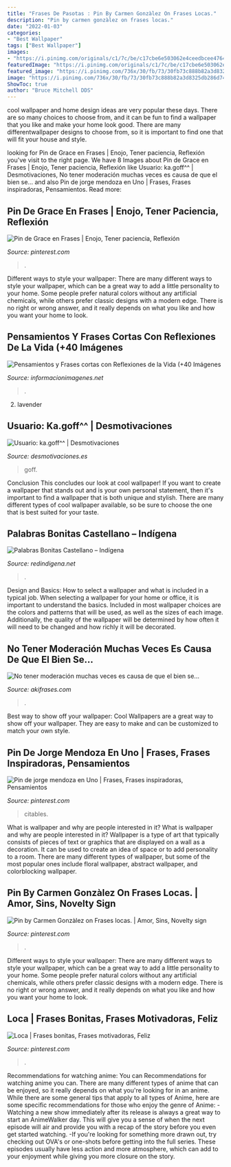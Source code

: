 ```yaml
---
title: "Frases De Pasotas : Pin By Carmen Gonzàlez On Frases Locas."
description: "Pin by carmen gonzàlez on frases locas."
date: "2022-01-03"
categories:
- "Best Wallpaper"
tags: ["Best Wallpaper"]
images:
- "https://i.pinimg.com/originals/c1/7c/be/c17cbe6e503062e4ceedbcee47641c13.jpg"
featuredImage: "https://i.pinimg.com/originals/c1/7c/be/c17cbe6e503062e4ceedbcee47641c13.jpg"
featured_image: "https://i.pinimg.com/736x/30/fb/73/30fb73c888b82a3d8325db286d74a50c.jpg"
image: "https://i.pinimg.com/736x/30/fb/73/30fb73c888b82a3d8325db286d74a50c.jpg"
ShowToc: true
author: "Bruce Mitchell DDS"
---
```



cool wallpaper and home design ideas are very popular these days. There are so many choices to choose from, and it can be fun to find a wallpaper that you like and make your home look good. There are many differentwallpaper designs to choose from, so it is important to find one that will fit your house and style.

	

		
looking for Pin de Grace en Frases | Enojo, Tener paciencia, Reflexión you've visit to the right page. We have 8 Images about Pin de Grace en Frases | Enojo, Tener paciencia, Reflexión like Usuario: ka.goff^^ | Desmotivaciones, No tener moderación muchas veces es causa de que el bien se... and also Pin de jorge mendoza en Uno | Frases, Frases inspiradoras, Pensamientos. Read more:
		
    
## Pin De Grace En Frases | Enojo, Tener Paciencia, Reflexión

<img loading=lazy src="https://i.pinimg.com/736x/20/36/ed/2036ed3250276c72dbfe3bf3b7b82df2.jpg" onerror="this.onerror=null;this.src='https://tse3.mm.bing.net/th?id=OIP.o1QnyRt-7j_UjCth4TSMxgHaIO&amp;pid=15.1';" alt="Pin de Grace en Frases | Enojo, Tener paciencia, Reflexión">

_Source: pinterest.com_

>. 

	

Different ways to style your wallpaper:
There are many different ways to style your wallpaper, which can be a great way to add a little personality to your home. Some people prefer natural colors without any artificial chemicals, while others prefer classic designs with a modern edge. There is no right or wrong answer, and it really depends on what you like and how you want your home to look.

    
## Pensamientos Y Frases Cortas Con Reflexiones De La Vida (+40 Imágenes

<img loading=lazy src="https://informacionimagenes.net/wp-content/uploads/2018/10/frases-que-te-llegan-al-alma_ef87bd9d_683x474-500x347.jpg" onerror="this.onerror=null;this.src='https://tse4.mm.bing.net/th?id=OIP.V6YTMxPs6VGgxXCA4eoAtAHaFI&amp;pid=15.1';" alt="Pensamientos y Frases cortas con Reflexiones de la Vida (+40 Imágenes">

_Source: informacionimagenes.net_

>. 

	

2. lavender 

    
## Usuario: Ka.goff^^ | Desmotivaciones

<img loading=lazy src="http://img.desmotivaciones.es/201210/224556_412034245530373_1360726413_n.jpg" onerror="this.onerror=null;this.src='https://tse2.mm.bing.net/th?id=OIP.7K8IHJNRNtGVkXN5fwmPFQHaGS&amp;pid=15.1';" alt="Usuario: ka.goff^^ | Desmotivaciones">

_Source: desmotivaciones.es_

>goff. 

	

Conclusion
This concludes our look at cool wallpaper! If you want to create a wallpaper that stands out and is your own personal statement, then it's important to find a wallpaper that is both unique and stylish. There are many different types of cool wallpaper available, so be sure to choose the one that is best suited for your taste.

    
## Palabras Bonitas Castellano – Indígena

<img loading=lazy src="https://i0.wp.com/otras20palabras.files.wordpress.com/2015/05/guindar_otras20palabras.png?w=730" onerror="this.onerror=null;this.src='https://tse1.mm.bing.net/th?id=OIP.9MTmR3QLBnRWfOkP1V1itgHaFm&amp;pid=15.1';" alt="Palabras Bonitas Castellano – Indígena">

_Source: redindigena.net_

>. 

	

Design and Basics: How to select a wallpaper and what is included in a typical job.
When selecting a wallpaper for your home or office, it is important to understand the basics. Included in most wallpaper choices are the colors and patterns that will be used, as well as the sizes of each image. Additionally, the quality of the wallpaper will be determined by how often it will need to be changed and how richly it will be decorated.

    
## No Tener Moderación Muchas Veces Es Causa De Que El Bien Se...

<img loading=lazy src="https://akifrases.com/frases-imagenes/frase-no-tener-moderacion-muchas-veces-es-causa-de-que-el-bien-se-convierta-en-mal-y-la-virtud-en-vicio-ignacio-de-loyola-153613.jpg" onerror="this.onerror=null;this.src='https://tse4.mm.bing.net/th?id=OIP.bO5qTKz_CUsi3o66052pdwHaDf&amp;pid=15.1';" alt="No tener moderación muchas veces es causa de que el bien se...">

_Source: akifrases.com_

>. 

	

Best way to show off your wallpaper:
Cool Wallpapers are a great way to show off your wallpaper. They are easy to make and can be customized to match your own style.

    
## Pin De Jorge Mendoza En Uno | Frases, Frases Inspiradoras, Pensamientos

<img loading=lazy src="https://i.pinimg.com/originals/68/5a/f2/685af231c0d72e6f54188c047378ecd4.jpg" onerror="this.onerror=null;this.src='https://tse4.mm.bing.net/th?id=OIP.FMM2imix2eo7aievESGw9AHaH_&amp;pid=15.1';" alt="Pin de jorge mendoza en Uno | Frases, Frases inspiradoras, Pensamientos">

_Source: pinterest.com_

>citables. 

	

What is wallpaper and why are people interested in it?
What is wallpaper and why are people interested in it?
Wallpaper is a type of art that typically consists of pieces of text or graphics that are displayed on a wall as a decoration. It can be used to create an idea of space or to add personality to a room. There are many different types of wallpaper, but some of the most popular ones include floral wallpaper, abstract wallpaper, and colorblocking wallpaper.

    
## Pin By Carmen Gonzàlez On Frases Locas. | Amor, Sins, Novelty Sign

<img loading=lazy src="https://i.pinimg.com/originals/c1/7c/be/c17cbe6e503062e4ceedbcee47641c13.jpg" onerror="this.onerror=null;this.src='https://tse4.mm.bing.net/th?id=OIP.oksCACGsxUX6-5-q0yz_0wHaHa&amp;pid=15.1';" alt="Pin by Carmen Gonzàlez on Frases locas. | Amor, Sins, Novelty sign">

_Source: pinterest.com_

>. 

	

Different ways to style your wallpaper:
There are many different ways to style your wallpaper, which can be a great way to add a little personality to your home. Some people prefer natural colors without any artificial chemicals, while others prefer classic designs with a modern edge. There is no right or wrong answer, and it really depends on what you like and how you want your home to look.

    
## Loca | Frases Bonitas, Frases Motivadoras, Feliz

<img loading=lazy src="https://i.pinimg.com/736x/30/fb/73/30fb73c888b82a3d8325db286d74a50c.jpg" onerror="this.onerror=null;this.src='https://tse3.mm.bing.net/th?id=OIP.1_RPL_yLQAWfCn4m5faZDQHaHN&amp;pid=15.1';" alt="Loca | Frases bonitas, Frases motivadoras, Feliz">

_Source: pinterest.com_

>. 

	

Recommendations for watching anime: You can
Recommendations for watching anime you can. There are many different types of anime that can be enjoyed, so it really depends on what you're looking for in an anime. While there are some general tips that apply to all types of Anime, here are some specific recommendations for those who enjoy the genre of Anime: 
-Watching a new show immediately after its release is always a great way to start an AnimeWalker day. This will give you a sense of when the next episode will air and provide you with a recap of the story before you even get started watching. 
-If you're looking for something more drawn out, try checking out OVA's or one-shots before getting into the full series. These episodes usually have less action and more atmosphere, which can add to your enjoyment while giving you more closure on the story.

